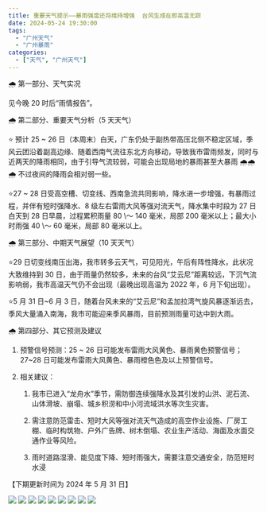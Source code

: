 ```yaml
---
title: 重要天气提示——暴雨强度还将维持增强  台风生成在即高温无踪
date: 2024-05-24 19:30:00
tags:
  - "广州天气"
  - "广州暴雨"
categories:
  - ["天气", "广州天气"]
---
```


🌧 第一部分、天气实况

见今晚 20 时后“雨情报告”。

🌧 第二部分、重要天气分析（5 天天气）

⭐ 预计 25 \~ 26 日（本周末）白天，广东仍处于副热带高压北侧不稳定区域，季风云团沿着副高边缘、随着西南气流往东北方向移动，导致我市雷雨频发，同时与近两天的降雨相同，由于引导气流较弱，可能会出现局地的暴雨甚至大暴雨 🌧🌧🌧 不过夜间的降雨会相对弱一些。

⭐27 \~ 28 日受高空槽、切变线、西南急流共同影响，降水进一步增强，有暴雨过程，并伴有短时强降水、8 级左右雷雨大风等强对流天气，降水集中时段为 27 日白天到 28 日早晨，过程累积雨量 80 \～ 140 毫米，局部 200 毫米以上；最大小时雨强 40 \～ 60 毫米，局部 80 毫米以上。

🌧 第三部分、中期天气展望（10 天天气）

⭐29 日切变线南压出海，我市转多云天气，可见阳光，午后有阵性降水，此状况大致维持到 30 日，由于雨量仍然较多，未来的台风“艾云尼”距离较远，下沉气流影响弱，我市高温天气仍不会出现（最晚出现高温为 2022 年，6 月下旬出现）。

⭐5 月 31 日\~6 月 3 日，随着台风未来的“艾云尼”和孟加拉湾气旋风暴逐渐远去，季风大量涌入南海，我市可能迎来季风暴雨，目前预测雨量可达中到大雨。

🌧 第四部分、其它预测及建议

1. 预警信号预测：25 \~ 26 日可能发布雷雨大风黄色、暴雨黄色预警信号；27~28 日可能发布雷雨大风黄色、暴雨橙色色及以上预警信号。

2. 相关建议：

    1. 我市已进入“龙舟水”季节，需防御连续强降水及其引发的山洪、泥石流、山体滑坡、崩塌、城乡积涝和中小河流域洪水等次生灾害。

    2. 需注意防范雷击、短时大风等强对流天气造成的高空作业设施、厂房工棚、临时构筑物、户外广告牌、树木倒塌、农业生产活动、海面及水面交通作业等风险。

    3. 雨时道路湿滑、能见度下降、短时雨强大，需要注意交通安全，防范短时水浸

【下期更新时间为 2024 年 5 月 31 日】

![](/images/008s0t3Ygy1hq0t0rp92mj30ox0gsn92.jpg)
![](/images/008s0t3Ygy1hq0t3qhtxkj30u00fuk30.jpg)
![](/images/008s0t3Ygy1hq0tc66geej30m80goau8.jpg)
![](/images/008s0t3Ygy1hq0tfgotgsj30m80go7oc.jpg)
![](/images/008s0t3Ygy1hq0tj60f4hj30m80goav8.jpg)
![](/images/008s0t3Ygy1hq0tm9muvmj30m80go1d8.jpg)
![](/images/008s0t3Ygy1hq0tnqx84mj30m80gongk.jpg)
![](/images/008s0t3Ygy1hq0tt3mik5j30m80gokck.jpg)
![](/images/008s0t3Ygy1hq0tz1p55hj30nw0kcndl.jpg)
